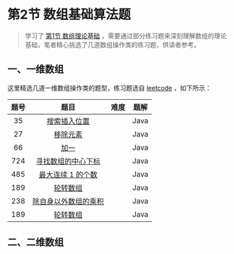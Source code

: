 # 第2节 数组基础算法题

>  学习了 [第1节 数组理论基础](1-1数组的理论基础.md) ，需要通过部分练习题来深刻理解数组的理论基础，笔者精心挑选了几道数组操作类的练习题，供读者参考。

## 一、一维数组

这里精选几道一维数组操作类的题型，练习题选自 [leetcode](https://leetcode.cn/) ，如下所示：

| 题号 |                             题目                             | 难度 | 题解 |
| :--: | :----------------------------------------------------------: | :--: | :--: |
|  35  | [搜索插入位置](https://leetcode.cn/problems/search-insert-position/) | <Badge type="warning" text="简单" vertical="middle" /> | Java |
|  27  |   [移除元素](https://leetcode.cn/problems/remove-element/)   | <Badge type="warning" text="简单" vertical="middle" /> | Java |
|  66  |        [加一](https://leetcode.cn/problems/plus-one/)        | <Badge type="warning" text="简单" vertical="middle" /> | Java |
| 724  | [寻找数组的中心下标](https://leetcode.cn/problems/find-pivot-index/) | <Badge type="warning" text="简单" vertical="middle" /> | Java |
| 485  | [最大连续 1 的个数](https://leetcode.cn/problems/max-consecutive-ones/) | <Badge type="warning" text="简单" vertical="middle" /> | Java |
| 189  |   [ 轮转数组](https://leetcode.cn/problems/rotate-array/)    | <Badge type="warning" text="中等" vertical="middle" /> | Java |
| 238  | [除自身以外数组的乘积](https://leetcode.cn/problems/product-of-array-except-self/) | <Badge type="warning" text="中等" vertical="middle" /> | Java |
| 189  |    [轮转数组](https://leetcode.cn/problems/rotate-array/)    | <Badge type="warning" text="中等" vertical="middle" /> | Java |

## 二、二维数组

